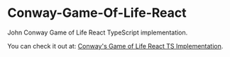 # Conway-Game-Of-Life-React
John Conway Game of Life React TypeScript implementation.

You can check it out at: [Conway's Game of Life React TS Implementation](https://guilospanck.github.io/Conway-Game-Of-Life-React/).
